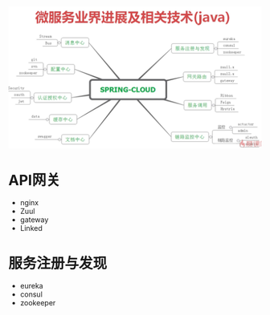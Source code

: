 
![批注 2019-07-22 170337](/assets/批注%202019-07-22%20170337.png)

# API网关

- nginx
- Zuul
- gateway
- Linked

# 服务注册与发现

- eureka
- consul
- zookeeper
